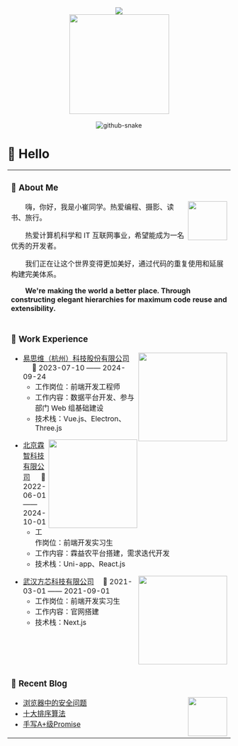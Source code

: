 <div align="center">


  <!-- dynamic typing effect 动态打字效果 -->

  <div>
    <a href="https://blog.sunguoqi.com/">
      <img src="https://readme-typing-svg.demolab.com?font=Fira+Code&pause=1000&width=435&lines=console.log(%22Hello%2C%20World%22);小崔同学祝您今天愉快!&center=true&size=27" />
    </a>
  </div>


  <!-- knock code pictures 敲代码的图片 -->

  <picture>
    <source media="(prefers-color-scheme: dark)" srcset="https://cdn.jsdelivr.net/gh/cuifanfan/cuifanfan/assets/images/coding.gif" />
    <source media="(prefers-color-scheme: light)" srcset="https://cdn.jsdelivr.net/gh/cuifanfan/cuifanfan/assets/images/developer.svg" height="225px" />
    <img src="https://cdn.jsdelivr.net/gh/cuifanfan/cuifanfan/assets/images/coding.gif" />
  </picture>


  <!-- for beauty 留个空行好看点 -->

  <div>&nbsp;</div>

  <!-- Snake Code Contribution Map 贪吃蛇代码贡献图 -->

  <picture>
    <source media="(prefers-color-scheme: dark)" srcset="https://cdn.jsdelivr.net/gh/cuifanfan/cuifanfan/profile-snake-contrib/github-contribution-grid-snake-dark.svg" />
    <source media="(prefers-color-scheme: light)" srcset="https://cdn.jsdelivr.net/gh/cuifanfan/cuifanfan/profile-snake-contrib/github-contribution-grid-snake.svg" />
    <img alt="github-snake" src="https://cdn.jsdelivr.net/gh/cuifanfan/cuifanfan/profile-snake-contrib/github-contribution-grid-snake-dark.svg" />
  </picture>


</div>

#  🙋 Hello

<table>


<tr><td>

### 🤺 About Me

<img align="right" width="88" src="https://cdn.jsdelivr.net/gh/cuifanfan/cuifanfan/assets/images/jobs.png" />

<p>&emsp;&emsp;嗨，你好，我是小崔同学。热爱编程、摄影、读书、旅行。</p>
<p>&emsp;&emsp;热爱计算机科学和 IT 互联网事业，希望能成为一名优秀的开发者。</p>
<p>&emsp;&emsp;我们正在让这个世界变得更加美好，通过代码的重复使用和延展构建完美体系。</p>
<p>&emsp;&emsp;<strong>We're making the world a better place. Through constructing elegant hierarchies for maximum code reuse and extensibility.</strong></p>
<p></p>

</td></tr>

<tr><td>

### 🏢 Work Experience

<img align="right" width="200" src="https://www.isv-tech.com/themes/simpleboot3/public/assets/images/logo1.png" />

- [易思维（杭州）科技股份有限公司](https://www.isv-tech.com/) &emsp; 📌 2023-07-10 —— 2024-09-24
  - 工作岗位：前端开发工程师
  - 工作内容：数据平台开发、参与部门 Web 组基础建设
  - 技术栈：Vue.js、Electron、Three.js



<img align="right" width="200" src="" />

- [北京霖智科技有限公司](https://aiqicha.baidu.com/detail/compinfo?pid=29393302433659&rq=ef&pd=ee&from=ps&query=北京霖智科技有限公司) &emsp; 📌 2022-06-01 —— 2024-10-01
  - 工作岗位：前端开发实习生
  - 工作内容：霖益农平台搭建，需求迭代开发
  - 技术栈：Uni-app、React.js

<img align="right" width="200" src="" />

- [武汉方芯科技有限公司](https://aiqicha.baidu.com/detail/compinfo?pid=29393302433659&rq=ef&pd=ee&from=ps&query=北京霖智科技有限公司)&emsp; 📌 2021-03-01 —— 2021-09-01
  - 工作岗位：前端开发实习生
  - 工作内容：官网搭建
  - 技术栈：Next.js

<p></p>
</td></tr>

<tr><td>

### 📃 Recent Blog

<img align="right" width="88" src="https://cdn.jsdelivr.net/gh/cuifanfan/cuifanfan/assets/images/astronaut.png" />

<!-- START_SECTION:blog -->
- [浏览器中的安全问题](https://juejin.cn/post/7121562491733147678)
- [十大排序算法](https://juejin.cn/post/7113474668555665421)
- [手写A+级Promise](https://juejin.cn/post/7127114178321612808)
<!-- END_SECTION:blog -->

</td></tr>
</table>
